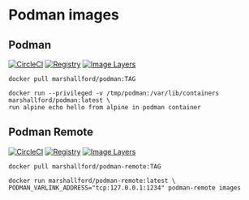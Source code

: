 # Podman images

## Podman

[![CircleCI](https://img.shields.io/circleci/build/github/marshallford/podman.svg)](https://circleci.com/gh/marshallford/podman)
[![Registry](https://img.shields.io/badge/registry-docker.io-blue.svg)](https://hub.docker.com/r/marshallford/podman)
[![Image Layers](https://images.microbadger.com/badges/image/marshallford/podman.svg)](https://microbadger.com/images/marshallford/podman)

```
docker pull marshallford/podman:TAG
```

```
docker run --privileged -v /tmp/podman:/var/lib/containers marshallford/podman:latest \
run alpine echo hello from alpine in podman container
```

## Podman Remote

[![CircleCI](https://img.shields.io/circleci/build/github/marshallford/podman.svg)](https://circleci.com/gh/marshallford/podman)
[![Registry](https://img.shields.io/badge/registry-docker.io-blue.svg)](https://hub.docker.com/r/marshallford/podman-remote)
[![Image Layers](https://images.microbadger.com/badges/image/marshallford/podman-remote.svg)](https://microbadger.com/images/marshallford/podman-remote)

```
docker pull marshallford/podman-remote:TAG
```

```
docker run marshallford/podman-remote:latest \
PODMAN_VARLINK_ADDRESS="tcp:127.0.0.1:1234" podman-remote images
```
